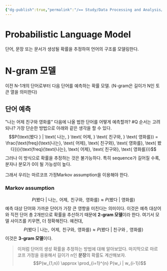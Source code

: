 ```yaml
---
{"dg-publish":true,"permalink":"/== Study/Data Processing and Analysis/Probabilistic Language Model/","created":"2023-12-07T04:24:00.000+09:00","updated":"2025-01-14T15:33:44.000+09:00"}
---
```


# Probabilistic Language Model
단어, 문장 또는 문서가 생성될 확률을 추정하여 언어의 구조를 모델링한다.

# N-gram 모델
이전 N-1개의 단어로부터 다음 단어를 예측하는 확률 모델.
(N-gram은 길이가 N인 토큰 열을 의미한다)

## 단어 예측
"나는 어제 친구와 영화를" 다음에 나올 법한 단어를 어떻게 예측할까? #Q 순서는 고려되나?
가장 단순한 방법으로 아래와 같은 생각을 할 수 있다.
$$P(\text{봤다 } | \text{ 나는, } \text{ 어제, } \text{ 친구와, } \text{ 영화를}) = \frac{\text{freq}(\text{나는}, \text{ 어제}, \text{ 친구와}, \text{ 영화를}, \text{ 봤다})}{\text{freq}(\text{나는}, \text{ 어제}, \text{ 친구와}, \text{ 영화를})}$$
그러나 이 방식으로 확률을 추정하는 것은 불가능하다.
특히 sequence가 길어질 수록, 분자나 분모가 0이 될 가능성이 높다.

그래서 우리는 마르코프 가정Markov assumption을 이용해야 한다.
### Markov assumption
$$P(\text{봤다 } | \text{ 나는}, \text{ 어제}, \text{ 친구와}, \text{ 영화를}) \approx P(\text{봤다 } | \text{ 영화를})$$
예측 대상 단어와 가까운 단어가 가장 큰 영향을 미친다는 의미이다. 이것은 예측 대상어와 직전 단어 총 2개만으로 확률을 추산하기 때문에 **2-gram 모델**이라 한다.
여기서 모델 사이즈를 키우면, 더 정확해진다. 예컨대,
$$P(\text{봤다 } | \text{ 나는}, \text{ 어제}, \text{ 친구와}, \text{ 영화를}) \approx P(\text{봤다 } | \text{ 친구와 }, \text{ 영화를})$$
이것은 **3-gram 모델**이다.


>이처럼 단어의 생성 확률을 추정하는 방법에 대해 알아보았다.
>마지막으로 마르코프 가정을 응용해서 길이가 n인 **문장**의 확률도 계산해보자. 
> $$P(w_{1,n}) \approx \prod_{i=1}^{n} P(w_i | w_{i-1})$$
